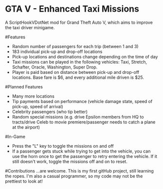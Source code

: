 # GTA V - Enhanced Taxi Missions
A ScriptHookVDotNet mod for Grand Theft Auto V, which aims to improve the taxi driver minigame.



#Features
- Random number of passengers for each trip (between 1 and 3)
- 183 individual pick-up and drop-off locations
- Pick-up locations and destinations change depending on the time of day
- Taxi missions can be played in the following vehicles: Taxi, Stretch, Schafter, Oracle, Washington, Super Drop.
- Player is paid based on distance between pick-up and drop-off locations. Base fare is $6, and every additional mile driven is $25.

#Planned Features
- Many more locations
- Tip payments based on performance (vehicle damage state, speed of pick-up, speed of arrival)
- Celebrity passengers (who tip better)
- Random special missions (e.g. drive Epsilon members from HQ to tracts/drive Celeb to movie premiere/passenger needs to catch a plane at the airport)

#In-Game
- Press the "L" key to toggle the missions on and off
- If a passenger gets stuck while trying to get into the vehicle, you can use the horn once to get the passenger to retry entering the vehicle. If it still doesn't work, toggle the missions off and on to reset.

#Contributions
...are welcome. This is my first gitHub project, still learning the ropes. I'm also a casual programmer, so my code may not be the prettiest to look at!

